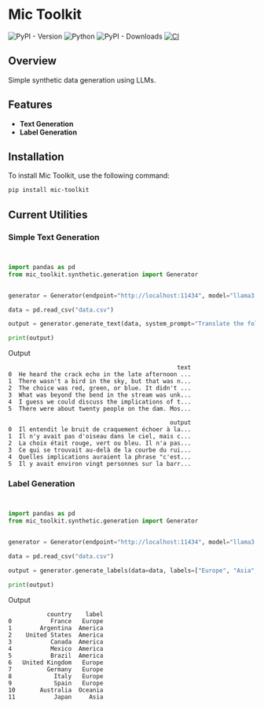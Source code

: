 # Mic Toolkit


![PyPI - Version](https://img.shields.io/pypi/v/mic-toolkit)
![Python](https://img.shields.io/badge/python-3.12-blue.svg)
![PyPI - Downloads](https://img.shields.io/pypi/dm/mic-toolkit)
[![CI](https://github.com/micvitc/mic-toolkit/actions/workflows/ci.yaml/badge.svg)](https://github.com/micvitc/mic-toolkit/actions/workflows/ci.yaml)



## Overview

Simple synthetic data generation using LLMs.

## Features

- **Text Generation**
- **Label Generation**

## Installation

To install Mic Toolkit, use the following command:

```sh
pip install mic-toolkit
```

## Current Utilities

### Simple Text Generation

``` py title="text-gen-sample.py"


import pandas as pd
from mic_toolkit.synthetic.generation import Generator


generator = Generator(endpoint="http://localhost:11434", model="llama3.2:3b-instruct-q4_0")

data = pd.read_csv("data.csv")

output = generator.generate_text(data, system_prompt="Translate the following text to French")

print(output)

```
Output

```
                                                text
0  He heard the crack echo in the late afternoon ...
1  There wasn't a bird in the sky, but that was n...
2  The choice was red, green, or blue. It didn't ...
3  What was beyond the bend in the stream was unk...
4  I guess we could discuss the implications of t...
5  There were about twenty people on the dam. Mos...

                                              output
0  Il entendit le bruit de craquement échoer à la...
1  Il n'y avait pas d'oiseau dans le ciel, mais c...
2  La choix était rouge, vert ou bleu. Il n'a pas...
3  Ce qui se trouvait au-delà de la courbe du rui...
4  Quelles implications auraient la phrase "c'est...
5  Il y avait environ vingt personnes sur la barr...

```

### Label Generation


``` py title="text-gen-sample.py"


import pandas as pd
from mic_toolkit.synthetic.generation import Generator


generator = Generator(endpoint="http://localhost:11434", model="llama3.2:3b-instruct-q4_0")

data = pd.read_csv("data.csv")

output = generator.generate_labels(data=data, labels=["Europe", "Asia", "Africa", "America", "Oceania"], query="Which continent does the following country belong to?")

print(output)

```

Output

```
           country    label
0           France   Europe
1        Argentina  America
2    United States  America
3           Canada  America
4           Mexico  America
5           Brazil  America
6   United Kingdom   Europe
7          Germany   Europe
8            Italy   Europe
9            Spain   Europe
10       Australia  Oceania
11           Japan     Asia

```
